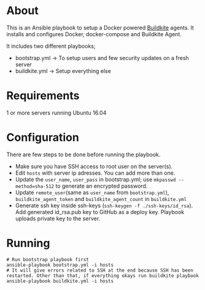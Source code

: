 # About

This is an Ansible playbook to setup a Docker powered [Buildkite](http://buildkite.com) agents. It installs and configures Docker, docker-compose and Buildkite Agent.

It includes two different playbooks;

- bootstrap.yml -> To setup users and few security updates on a fresh server
- buildkite.yml -> Setup everything else

# Requirements

1 or more servers running Ubuntu 16.04

# Configuration

There are few steps to be done before running the playbook.

- Make sure you have SSH access to root user on the server(s).
- Edit `hosts` with server ip adresses. You can add more than one.
- Update the `user_name`, `user_pass` in bootstrap.yml; use `mkpasswd --method=sha-512` to generate an encrypted password.
- Update `remote_user`(same as `user_name` from `bootstrap.yml`), `buildkite_agent_token` and `buildkite_agent_count` in `buildkite.yml`
- Generate ssh key inside ssh-keys (`ssh-keygen -f ./ssh-keys/id_rsa`). Add generated id_rsa.pub key to GitHub as a deploy key. Playbook uploads private key to the server.

# Running

```
# Run bootstrap playbook first
ansible-playbook bootstrap.yml -i hosts
# It will give errors related to SSH at the end because SSH has been restarted. Other than that, if everything okays run buildkite playbook
ansible-playbook buildkite.yml -i hosts
```
